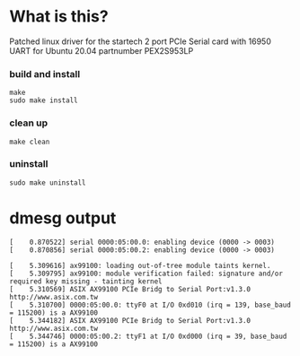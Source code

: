 # What is this?
Patched linux driver for the startech 2 port PCIe Serial card with 16950 UART for Ubuntu 20.04
partnumber PEX2S953LP

### build and install
```
make
sudo make install
```

### clean up
`make clean`

### uninstall
`sudo make uninstall`

# dmesg output
```
[    0.870522] serial 0000:05:00.0: enabling device (0000 -> 0003)
[    0.870856] serial 0000:05:00.2: enabling device (0000 -> 0003)
```
```
[    5.309616] ax99100: loading out-of-tree module taints kernel.
[    5.309795] ax99100: module verification failed: signature and/or required key missing - tainting kernel
[    5.310569] ASIX AX99100 PCIe Bridg to Serial Port:v1.3.0    http://www.asix.com.tw
[    5.310700] 0000:05:00.0: ttyF0 at I/O 0xd010 (irq = 139, base_baud = 115200) is a AX99100
[    5.344182] ASIX AX99100 PCIe Bridg to Serial Port:v1.3.0    http://www.asix.com.tw
[    5.344746] 0000:05:00.2: ttyF1 at I/O 0xd000 (irq = 39, base_baud = 115200) is a AX99100
```
